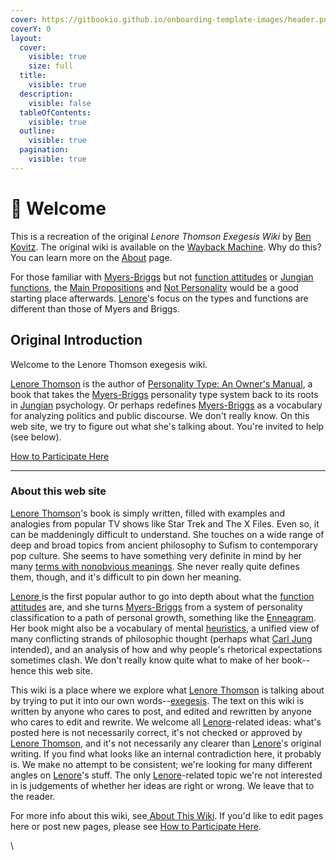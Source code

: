 ```yaml
---
cover: https://gitbookio.github.io/onboarding-template-images/header.png
coverY: 0
layout:
  cover:
    visible: true
    size: full
  title:
    visible: true
  description:
    visible: false
  tableOfContents:
    visible: true
  outline:
    visible: true
  pagination:
    visible: true
---
```


# 👋 Welcome

This is a recreation of the original _Lenore Thomson Exegesis Wiki_ by [Ben Kovitz](https://wiki.c2.com/?BenKovitz). The original wiki is available on the [Wayback Machine](https://web.archive.org/web/20071215002147/http://greenlightwiki.com/lenore-exegesis/TheLenoreThomsonExegesisWiki). Why do this? You can learn more on the [About](meta/about.md#about-this-site) page.

For those familiar with [Myers-Briggs](people-and-systems/myers-briggs.md) but not [function attitudes](fundamentals/function-attitude/) or [Jungian functions](people-and-systems/carl-jung.md), the [Main Propositions](fundamentals/main-propositions/) and [Not Personality](exegeses-and-hypotheses/not-personality/) would be a good starting place afterwards. [Lenore](people-and-systems/lenore-thomson/)'s focus on the types and functions are different than those of Myers and Briggs.

## Original Introduction

Welcome to the Lenore Thomson exegesis wiki.&#x20;

[Lenore Thomson](people-and-systems/lenore-thomson/) is the author of [Personality Type: An Owner's Manual](https://www.amazon.com/Personality-Type-Practical-Understanding-Yourself-ebook/dp/B00KLFBMKG), a book that takes the [Myers-Briggs](people-and-systems/myers-briggs.md) personality type system back to its roots in [Jungian](people-and-systems/carl-jung.md) psychology. Or perhaps redefines [Myers-Briggs](people-and-systems/myers-briggs.md) as a vocabulary for analyzing politics and public discourse. We don't really know. On this web site, we try to figure out what she's talking about. You're invited to help (see below).

[How to Participate Here](archive/how-to-participate-here-archive.md)

***

### About this web site

[Lenore Thomson](people-and-systems/lenore-thomson/)'s book is simply written, filled with examples and analogies from popular TV shows like Star Trek and The X Files. Even so, it can be maddeningly difficult to understand. She touches on a wide range of deep and broad topics from ancient philosophy to Sufism to contemporary pop culture. She seems to have something very definite in mind by her many [terms with nonobvious meanings](https://web.archive.org/web/20071215002147/http://greenlightwiki.com/lenore-exegesis/terms_with_nonobvious_meanings). She never really quite defines them, though, and it's difficult to pin down her meaning.

[Lenore ](people-and-systems/lenore-thomson/)is the first popular author to go into depth about what the [function attitudes](fundamentals/function-attitude/) are, and she turns [Myers-Briggs](people-and-systems/lenore-thomson/) from a system of personality classification to a path of personal growth, something like the [Enneagram](https://en.wikipedia.org/wiki/Enneagram_of_Personality). Her book might also be a vocabulary of mental [heuristics](https://web.archive.org/web/20071215002147/http://greenlightwiki.com/heuristic), a unified view of many conflicting strands of philosophic thought (perhaps what [Carl Jung](people-and-systems/carl-jung.md) intended), and an analysis of how and why people's rhetorical expectations sometimes clash. We don't really know quite what to make of her book--hence this web site.

This wiki is a place where we explore what [Lenore Thomson](people-and-systems/lenore-thomson/) is talking about by trying to put it into our own words--[exegesis](https://web.archive.org/web/20071215002147/http://greenlightwiki.com/lenore-exegesis/exegesis). The text on this wiki is written by anyone who cares to post, and edited and rewritten by anyone who cares to edit and rewrite. We welcome all [Lenore](people-and-systems/lenore-thomson/)-related ideas: what's posted here is not necessarily correct, it's not checked or approved by [Lenore Thomson](people-and-systems/lenore-thomson/), and it's not necessarily any clearer than [Lenore](people-and-systems/lenore-thomson/)'s original writing. If you find what looks like an internal contradiction here, it probably is. We make no attempt to be consistent; we're looking for many different angles on [Lenore](people-and-systems/lenore-thomson/)'s stuff. The only [Lenore](people-and-systems/lenore-thomson/)-related topic we're not interested in is judgements of whether her ideas are right or wrong. We leave that to the reader.

For more info about this wiki, see[ About This Wiki](archive/about-this-wiki-archive.md). If you'd like to edit pages here or post new pages, please see [How to Participate Here](archive/how-to-participate-here-archive.md).

\
